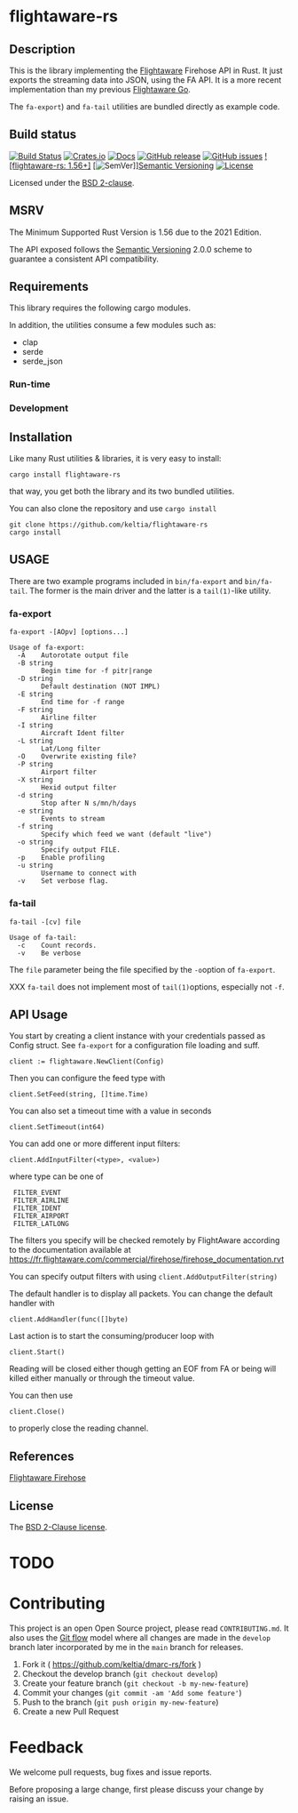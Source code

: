 # flightaware-rs

## Description

This is the library implementing the [Flightaware](http://www.flightaware.com/) Firehose API in Rust.  It just exports the streaming data into JSON, using the FA API.  It is a more recent implementation than my previous [Flightaware Go].

The `fa-export`) and `fa-tail` utilities are bundled directly as example code.

## Build status

[![Build Status](https://api.cirrus-ci.com/github/keltia/flightaware-rs.svg?branch=main)](https://cirrus-ci.org/keltia/flightaware-rs)
[![Crates.io](https://img.shields.io/crates/v/flightaware-rs.svg)](https://crates.io/crates/docs_rs)
[![Docs](https://img.shields.io/docsrs/flightaware-rs)](https://docs.rs/flightaware-rs)
[![GitHub release](https://img.shields.io/github/release/keltia/flightaware-rs.svg)](https://github.com/keltia/flightaware-rs/releases/)
[![GitHub issues](https://img.shields.io/github/issues/keltia/flightaware-rs.svg)](https://github.com/keltia/flightaware-rs/issues)
[![flightaware-rs: 1.56+]][Rust 1.56]
[![SemVer](https://img.shields.io/badge/semver-2.0.0-blue)]][Semantic Versioning]
[![License](https://img.shields.io/pypi/l/Django.svg)](https://opensource.org/licenses/BSD-2-Clause)

Licensed under the [BSD 2-clause](LICENSE).

## MSRV

The Minimum Supported Rust Version is 1.56 due to the 2021 Edition.

The API exposed follows the [Semantic Versioning] 2.0.0 scheme to guarantee a consistent API compatibility.

## Requirements

This library requires the following cargo modules.

In addition, the utilities consume a few modules such as:

- clap
- serde
- serde_json

### Run-time

### Development

## Installation

Like many Rust utilities & libraries, it is very easy to install:

    cargo install flightaware-rs

that way, you get both the library and its two bundled utilities.

You can also clone the repository and use `cargo install`

    git clone https://github.com/keltia/flightaware-rs
    cargo install

## USAGE

There are two example programs included in `bin/fa-export` and `bin/fa-tail`.  The former is the main driver and the latter is a `tail(1)`-like utility.

### fa-export

```
fa-export -[AOpv] [options...]

Usage of fa-export:
  -A	Autorotate output file
  -B string
    	Begin time for -f pitr|range
  -D string
    	Default destination (NOT IMPL)
  -E string
    	End time for -f range
  -F string
    	Airline filter
  -I string
    	Aircraft Ident filter
  -L string
    	Lat/Long filter
  -O	Overwrite existing file?
  -P string
    	Airport filter
  -X string
    	Hexid output filter
  -d string
    	Stop after N s/mn/h/days
  -e string
    	Events to stream
  -f string
    	Specify which feed we want (default "live")
  -o string
    	Specify output FILE.
  -p	Enable profiling
  -u string
    	Username to connect with
  -v	Set verbose flag.
```

### fa-tail

```
fa-tail -[cv] file

Usage of fa-tail:
  -c	Count records.
  -v	Be verbose
```

The `file` parameter being the file specified by the `-o`option of `fa-export`.

XXX `fa-tail` does not implement most of `tail(1)`options, especially not `-f`.

## API Usage

You start by creating a client instance with your credentials passed as Config
struct. See `fa-export` for a configuration file loading and suff.

 	client := flightaware.NewClient(Config)

Then you can configure the feed type with

 	client.SetFeed(string, []time.Time)

You can also set a timeout time with a value in seconds

 	client.SetTimeout(int64)

You can add one or more different input filters:

    client.AddInputFilter(<type>, <value>)

where type can be one of

     FILTER_EVENT
     FILTER_AIRLINE
     FILTER_IDENT
     FILTER_AIRPORT
     FILTER_LATLONG

The filters you specify will be checked remotely by FlightAware according to the
documentation available at
https://fr.flightaware.com/commercial/firehose/firehose_documentation.rvt

You can specify output filters with using `client.AddOutputFilter(string)`

The default handler is to display all packets.  You can change the default handler
with

 	client.AddHandler(func([]byte)

Last action is to start the consuming/producer loop with

 	client.Start()

Reading will be closed either though getting an EOF from FA or being will killed either manually or through the timeout value.

You can then use

 	client.Close()

to properly close the reading channel.

## References

[Flightaware Firehose]

## License

The [BSD 2-Clause license](https://github.com/keltia/flightaware-rs/LICENSE.md).

# TODO


# Contributing

This project is an open Open Source project, please read `CONTRIBUTING.md`.  It also uses the [Git flow] model where all changes are made in the `develop` branch later incorporated by me in the `main` branch for releases.

1. Fork it ( https://github.com/keltia/dmarc-rs/fork )
2. Checkout the develop branch (`git checkout develop`)
3. Create your feature branch (`git checkout -b my-new-feature`)
4. Commit your changes (`git commit -am 'Add some feature'`)
5. Push to the branch (`git push origin my-new-feature`)
6. Create a new Pull Request

# Feedback

We welcome pull requests, bug fixes and issue reports.

Before proposing a large change, first please discuss your change by raising an issue.


[Flightaware Firehose]: https://fr.flightaware.com/commercial/firehose/documentation/summary
[Flightaware Go]: https://github.com/keltia/flightaware-go/
[Git flow]: https://git-flow.readthedocs.io/en/latest/presentation.html
[Rust 1.56]: https://blog.rust-lang.org/2021/10/21/Rust-1.56.0.html
[Semantic Versioning]: https://semver.org/spec/v2.0.0.html